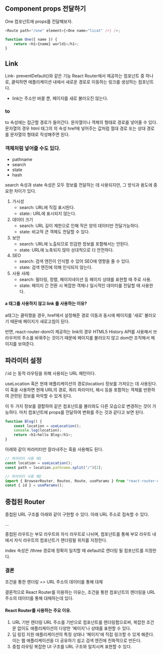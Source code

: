 ## Component props 전달하기

One 컴포넌트에 props를 전달해보자.

```javascript
<Route path="/one" element={<One name="licat" />} />;

function One({ name }) {
    return <h1>{name} world1</h1>;
}
```

## Link

Link- preventDefault()와 같은 기능
React Router에서 제공하는 컴포넌트 중 하나로, 클릭하면 애플리케이션 내에서 새로운 경로로 이동하는 링크를 생성하는 컴포넌트다.

-   link는 주소만 바꿀 뿐, 페이지를 새로 불러오진 않는다.

### to

to 속성에는 접근할 경로가 들어간다. 문자열이나 객체의 형태로 경로를 넣어줄 수 있다.
문자열의 경우 html 태그의 <a>의 속성 href에 넣어주는 값처럼 절대 경로 또는 상대 경로를 문자열의 형태로 작성해주면 된다.

### 객체처럼 넣어줄 수도 있다.

-   pathname
-   search
-   state
-   hash

search 속성과 state 속성은 모두 정보를 전달하는 데 사용되지만, 그 방식과 용도에 중요한 차이가 있다.

1. 가시성
    - search: URL에 직접 표시된다.
    - state:: URL에 표시되지 않는다.
2. 데이터 크기
    - search: URL 길이 제한으로 인해 작은 양의 데이터만 전달가능하다.
    - state: 비교적 큰 객체도 전달할 수 있다.
3. 보안
    - search: URL에 노출되므로 민감한 정보를 포함해서는 안된다.
    - state: URL에 노축되지 않아 상대적으로 더 안전하다.
4. SEO
    - search: 검색 엔진이 인식할 수 있어 SEO에 영향을 줄 수 있다.
    - state: 검색 엔진에 의해 인식되지 않는다.
5. 사용 사례:
    - search: 필터링, 정렬, 페이지네이션 등 페이지 상태를 표현할 때 주로 사용.
    - state: 페이지 간 전환 시 복잡한 객체나 일시적인 데이터를 전달할 때 사용한다.

#### a 태그를 사용하지 않고 link 를 사용하는 이유?

a태그는 클릭했을 경우, href에서 설정해준 경로 이동과 동시에 페이지를 '새로' 불러오기 때문에 페이지가 새로고침이 된다.

반면, react-router-dom이 제공하는 link의 경우 HTML5 History API를 사용해서 브라우저의 주소를 바꿔주는 것이기 때문에 페이지를 불러오지 않고 dom만 조작해서 페이지를 보여준다.

## 파라미터 설정

/:id 는 동적 라우팅을 위해 사용되는 URL 패턴이다.

useLocation 혹은 현재 애플리케이션의 경로(location) 정보를 가져오는 데 사용된다. 이 훅을 사용하면 현재 URL의 경로, 쿼리 파라미터, 해시 등을 포함하는 객체를 반환하여 관련된 정보를 파악할 수 있게 된다.

이 두 가지 정보를 결합하여 같은 컴포넌트를 불러와도 다른 모습으로 변경하는 것이 가능하다. 마치 컴포넌트에 props를 전달하여 변화를 주는 것과 같다고 보면 된다.

```javascript
function Blog() {
    const location = useLocation();
    console.log(location);
    return <h1>hello Blog</h1>;
}
```

아래와 같이 파라미터만 잘라내주는 훅을 사용해도 된다.

```javascript
// 파라미터 사용 예1
const location = useLocation();
const path = location.pathname.split("/")[2];

// 파라미터 사용 예2
import { BrowserRouter, Routes, Route, useParams } from "react-router-dom";
const { id } = useParams();
```

## 중첩된 Router

중첩된 URL 구조를 아래와 같이 구현할 수 있다. 아래 URL 주소로 접속할 수 있다.

...

중첩된 라우트는 부모 라우트와 자식 라우트로 나뉘며, <Outlet /> 컴포넌트를 통해 부모 라우트 내에서 자식 라우트의 컴포넌트가 렌더링될 위치를 지정한다.

index 속성은 /three 경로에 정확히 일치할 때 default로 렌더링 될 컴포넌트를 지정한다.

### 결론

조건을 통한 렌더링 => URL 주소의 데이터를 통해 대체

결론적으로 React Router를 이용하는 이유는, 조건을 통한 컴포넌트의 렌더링을 URL 주소의 데이터를 통해 대체하는데 있다.

#### React Router를 사용하는 주요 이유.

1. URL 기반 렌더링
   URL 주소를 기반으로 컴포넌트를 렌더링함으로써, 복잡한 조건문 없이도 애플리케이션의 다양한 '페이지'나 상태를 표현할 수 있다.
2. 딥 링킹 지원
   애플리케이션의 특정 상태나 '페이지'에 직접 링크할 수 있게 해준다. 이는 웹 애플리케이션을 더 공유하기 쉽고 검색 엔진에 친화적으로 만든다.
3. 중첩 라우팅
   복잡한 UI 구조를 URL 구조와 일치시켜 표현할 수 있다.

